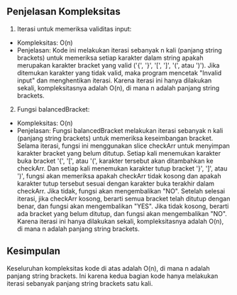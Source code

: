 ## Penjelasan Kompleksitas

1. Iterasi untuk memeriksa validitas input:
- Kompleksitas: O(n)
- Penjelasan: Kode ini melakukan iterasi sebanyak n kali (panjang string brackets) untuk memeriksa setiap karakter dalam string apakah merupakan karakter bracket yang valid ('{', '}', '[', ']', '(', atau ')'). Jika ditemukan karakter yang tidak valid, maka program mencetak "Invalid input" dan menghentikan iterasi. Karena iterasi ini hanya dilakukan sekali, kompleksitasnya adalah O(n), di mana n adalah panjang string brackets.

2. Fungsi balancedBracket:
- Kompleksitas: O(n)
- Penjelasan: Fungsi balancedBracket melakukan iterasi sebanyak n kali (panjang string brackets) untuk memeriksa keseimbangan bracket. Selama iterasi, fungsi ini menggunakan slice checkArr untuk menyimpan karakter bracket yang belum ditutup. Setiap kali menemukan karakter buka bracket '{', '[', atau '(', karakter tersebut akan ditambahkan ke checkArr. Dan setiap kali menemukan karakter tutup bracket '}', ']', atau ')', fungsi akan memeriksa apakah checkArr tidak kosong dan apakah karakter tutup tersebut sesuai dengan karakter buka terakhir dalam checkArr. Jika tidak, fungsi akan mengembalikan "NO". Setelah selesai iterasi, jika checkArr kosong, berarti semua bracket telah ditutup dengan benar, dan fungsi akan mengembalikan "YES". Jika tidak kosong, berarti ada bracket yang belum ditutup, dan fungsi akan mengembalikan "NO". Karena iterasi ini hanya dilakukan sekali, kompleksitasnya adalah O(n), di mana n adalah panjang string brackets.

## Kesimpulan
Keseluruhan kompleksitas kode di atas adalah O(n), di mana n adalah panjang string brackets. Ini karena kedua bagian kode hanya melakukan iterasi sebanyak panjang string brackets satu kali.